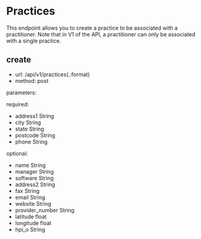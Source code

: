 # Practices
This endpoint allows you to create a practice to be associated with a practitioner.
Note that in V1 of the API, a practitioner can only be associated with a single practice.

## create
* url: /api/v1/practices(.:format)
* method: post

parameters:

required:

* address1 String
* city String
* state String
* postcode String
* phone String

optional:

* name String
* manager String
* software String
* address2 String
* fax String
* email String
* website String
* provider_number String
* latitude float
* longitude float
* hpi_o String